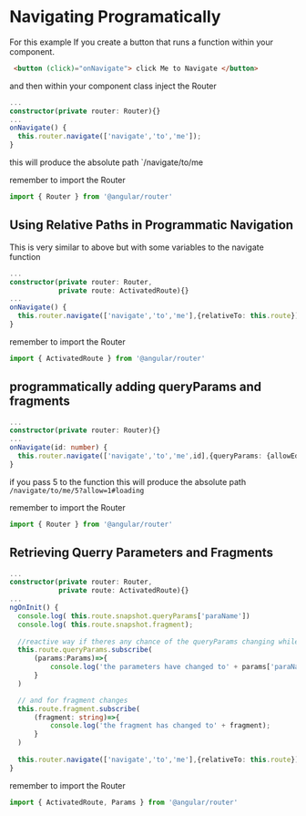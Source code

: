 # Navigating Programatically

For this example If you create a button that runs a function within your component.

```html
 <button (click)="onNavigate"> click Me to Navigate </button>
```

and then within your component class inject the Router 


```typescript
...
constructor(private router: Router){}
...
onNavigate() {
  this.router.navigate(['navigate','to','me']);
}
```
this will produce the absolute path `/navigate/to/me

remember to import the Router
```typescript
import { Router } from '@angular/router'
```

## Using Relative Paths in Programmatic Navigation
This is very similar to above but with some variables to the navigate function

```typescript
...
constructor(private router: Router,
            private route: ActivatedRoute){}
...
onNavigate() {
  this.router.navigate(['navigate','to','me'],{relativeTo: this.route});
}
```
remember to import the Router
```typescript
import { ActivatedRoute } from '@angular/router'
```

## programmatically adding queryParams and fragments 

```typescript
...
constructor(private router: Router){}
...
onNavigate(id: number) {
  this.router.navigate(['navigate','to','me',id],{queryParams: {allowEdit:'1'},fragment: 'loading'});
}
```
if you pass 5 to the function this will produce the absolute path `/navigate/to/me/5?allow=1#loading`

remember to import the Router
```typescript
import { Router } from '@angular/router'
```
## Retrieving Querry Parameters and Fragments

```typescript
...
constructor(private router: Router,
            private route: ActivatedRoute){}
...
ngOnInit() {
  console.log( this.route.snapshot.queryParams['paraName'])
  console.log( this.route.snapshot.fragment);
  
  //reactive way if theres any chance of the queryParams changing while in the component
  this.route.queryParams.subscribe(
      (params:Params)=>{
          console.log('the parameters have changed to' + params['paraName'])
      }
  )

  // and for fragment changes
  this.route.fragment.subscribe(
      (fragment: string)=>{
          console.log('the fragment has changed to' + fragment);
      }
  )
  
  this.router.navigate(['navigate','to','me'],{relativeTo: this.route});
}
```
remember to import the Router
```typescript
import { ActivatedRoute, Params } from '@angular/router'
```